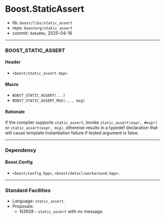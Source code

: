 # Boost.StaticAssert

* lib: `boost/libs/static_assert`
* repo: `boostorg/static_assert`
* commit: `9a6a86e`, 2025-04-16

------
### BOOST_STATIC_ASSERT

#### Header

* `<boost/static_assert.hpp>`

#### Macro

* `BOOST_STATIC_ASSERT(...)`
* `BOOST_STATIC_ASSERT_MSG(..., msg)`

#### Rationale

If the compiler supports `static_assert`, invoke `static_assert(expr, #expr)`
or `static_assert(expr, msg)`, othereise results in a typedef declaration that
will cause template instantiation failure if tested argument is false.

------
### Dependency

#### Boost.Config

* `<boost/config.hpp>`, `<boost/detail/workaround.hpp>`.

------
### Standard Facilities

* Language: `static_assert`.
* Proposals:
  * N3928 - `static_assert` with no message.

